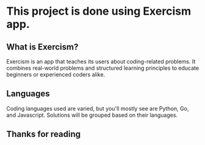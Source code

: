# This project is done using Exercism app.

## What is Exercism?
Exercism is an app that teaches its users about coding-related problems. It combines real-world problems and structured learning principles to educate beginners or experienced coders alike.

## Languages
Coding languages used are varied, but you'll mostly see are Python, Go, and Javascript. Solutions will be grouped based on their languages.

## Thanks for reading

